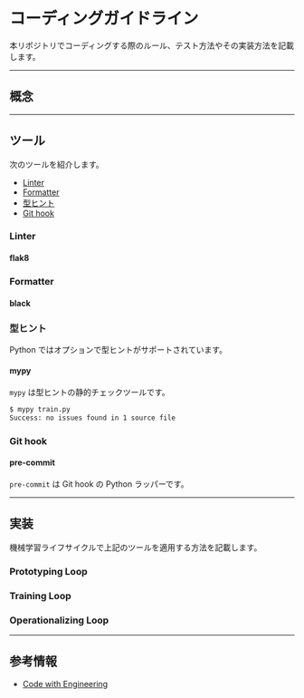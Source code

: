 # コーディングガイドライン

本リポジトリでコーディングする際のルール、テスト方法やその実装方法を記載します。

---
## 概念


---
## ツール
次のツールを紹介します。

- [Linter](#linter)
- [Formatter](#formatter)
- [型ヒント](#型ヒント)
- [Git hook](#git-hook)

### Linter
#### flak8

### Formatter
#### black

### 型ヒント
Python ではオプションで型ヒントがサポートされています。
#### mypy

`mypy` は型ヒントの静的チェックツールです。

```bash
$ mypy train.py
Success: no issues found in 1 source file
```

### Git hook
#### pre-commit
`pre-commit` は Git hook の Python ラッパーです。


---

## 実装
機械学習ライフサイクルで上記のツールを適用する方法を記載します。

### Prototyping Loop

### Training Loop

### Operationalizing Loop

---

## 参考情報
- [Code with Engineering](https://microsoft.github.io/code-with-engineering-playbook/)
